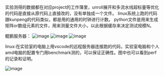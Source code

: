 实验测得的数据都在对应project的工作簿里，unroll展开和多流水线超标量等优化的代码是直接从原代码上直接改的，没有单独成一个文件。
linux系统上跑的代码跟kunpeng的代码类似，都是用的通用的时钟进行计数。
python文件是用来生成矩阵or数组元素的文件，用来测量文件大小，以此根据缓存来决定测试规模N。

鲲鹏服务器：
![image](https://github.com/lhz191/bingxing/assets/142021438/ff2fd4f6-57d0-4cc6-89a5-f6f899c15213)
![image](https://github.com/lhz191/bingxing/assets/142021438/3c542e23-11d1-4789-98ee-b8a6c76ecba1)
![image](https://github.com/lhz191/bingxing/assets/142021438/ee08d75c-24a4-4f4b-80a1-2a39b03a63f0)

linux:在实验室的电脑上用vscode的远程服务器连接跑的代码，实验室电脑和个人amd电脑的配置专门用benchmark测的，可以保证正确性。图中也可以看到perf的记录和证明。

![image](https://github.com/lhz191/bingxing/assets/142021438/5e38a567-54ff-4f1c-b477-1d93df60cb8f)

